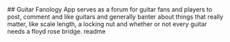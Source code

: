 <snippet>
  <content>
## Guitar Fanology
App serves as a forum for guitar fans and players to post, comment and like guitars and generally banter about things that really matter, like scale length, a locking nut and whether or not every guitar needs a floyd rose bridge.
</content>
  <tabTrigger>readme</tabTrigger>
</snippet>
